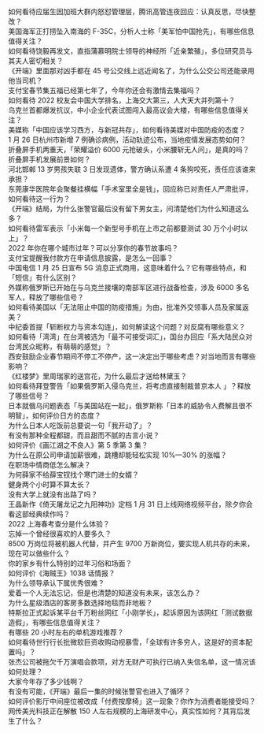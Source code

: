 如何看待应届生因加班大群内怒怼管理层，腾讯高管连夜回应：认真反思，尽快整改？  
美国海军正打捞坠入南海的 F-35C，分析人士称「美军怕中国抢先」，有哪些信息值得关注？  
如何看待饶毅再发文，直指蒲慕明院士领导的神经所「近亲繁殖」，多位研究员与其夫人密切相关？  
《开端》里面那对凶手都在 45 号公交线上远近闻名了，为什么公交公司还能录用他当司机？  
支付宝春节集五福已经第七年了，今年你还会有激情去集福吗？  
如何看待 2022 校友会中国大学排名，上海交大第三，人大天大并列第十？  
乌克兰首都爆发抗议，中小企业代表试图闯入最高议会大楼，有哪些信息值得关注？  
美媒称「中国应该学习西方，与新冠共存」，如何看待美媒对中国防疫的态度？  
1 月 26 日杭州市新增 7 例确诊病例，活动轨迹公布，当地疫情发展态势如何？  
折叠屏手机两重天，「荣耀溢价 6000 元抢破头，小米腰斩无人问」，是真的吗？折叠屏手机发展前景如何？  
河北邯郸 13 岁男孩失联 3 日发现遗体，警方确认系遭 4 条狗咬死，责任应该谁来承担？  
东莞康华医院年会聚餐挂横幅「手术室里全是钱」，回应称已对责任人严肃批评，如何看待这一行为？  
《开端》结局，为什么张警官最后没有留下男女主，问清楚他们为什么知道这么多？  
如何看待雷军表示「小米每一个新型号手机在上市之前都要测试 30 万个小时以上」？  
2022 年你在哪个城市过年？可以分享你的春节故事吗？  
支付宝提醒我付款方在申请信息披露，是怎么一回事？  
中国电信 1 月 25 日宣布 5G 消息正式商用，这意味着什么？它有哪些特点，和「短信」有什么区别？  
外媒称俄罗斯已开始在与乌克兰接壤的南部军区进行战备检查，涉及 6000 多名军人，释放了哪些信号？  
如何看待美国以「无法阻止中国的防疫措施」为由，批准外交领事人员及家属返美？  
中纪委首提「斩断权力与资本勾连」，如何解读这个问题？对反腐有哪些意义？  
如何看待「湾湾」在台湾被选为「最不可接受词汇」，国台办回应「系大陆民众对台湾民众昵称，有萌萌的感觉」？  
西安鼓励企业春节期间不停工不停产，这一决定出于哪些考虑？对当地而言有哪些影响？  
《红楼梦》里周瑞家的送宫花，为什么最后才送给林黛玉？  
如何看待拜登警告「如果俄罗斯入侵乌克兰，将考虑直接制裁普京本人 」？释放了哪些信号？  
日本就俄乌问题表态「与美国站在一起」，俄罗斯称「日本的威胁令人费解且很不明智」，如何评价日方的态度？  
为什么日本人吃饭前总要说一句「我开动了」？  
有没有那种全程都甜，而且甜而不腻的古言小说？  
如何评价《画江湖之不良人》第 5 季第 3 集？  
为什么在原公司申请加薪很难，跳槽却能轻松实现 10%—30% 的涨幅？  
在职场中情商低怎么解决？  
为何薛家不给薛宝钗找个寒门进士的女婿？  
健身两个小时算不算太长？  
没有大学上就没有出路了吗？  
王晶新作《倚天屠龙记之九阳神功》定档 1 月 31 日上线网络视频平台，除夕你会看这部经典续作吗？  
2022 上海春考查分是什么体验？  
忘掉一个曾经很喜欢的人要多久？  
8500 万岗位将被机器人代替，并产生 9700 万新岗位，要实现人机共存的未来，现在可以做些什么？  
你的家乡有什么特别的过年习俗和场面？  
如何评价《海贼王》1038 话情报？  
为什么领导承认下属优秀很难？  
爱着一个人无法忘记，但是也清楚的知道没有未来，该怎么办？  
为什么星级酒店的客房多数选择地毯而非地板？  
特斯拉正式起诉某平台千万粉丝网红「小刚学长」，起诉原因为该网红「测试数据造假」，有哪些信息值得关注？  
有哪些 20 小时左右的单机游戏推荐？  
如何看待世行行长批微软巨资收购动视暴雪，「全球有许多穷人，这是好的资本配置吗」？  
张杰公司被拖欠千万演唱会款项，对方无财产可执行已纳入失信名单，这一情况该如何处理？  
大家今年存了多少钱啊？  
有没有可能，《开端》最后一集的时候张警官也进入了循环？  
如何评价影厅中间座位被改成「付费按摩椅」这一现象？你作为消费者能接受吗？  
网传美光科技正在解散 150 人左右规模的上海研发中心，真实性如何？其背后发生了什么？  
